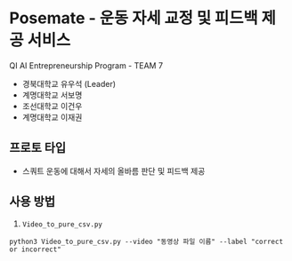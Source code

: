 # Posemate - 운동 자세 교정 및 피드백 제공 서비스

QI AI Entrepreneurship Program - TEAM 7
- 경북대학교 유우석 (Leader)
- 계명대학교 서보명
- 조선대학교 이건우
- 계명대학교 이재권

## 프로토 타입
- 스쿼트 운동에 대해서 자세의 올바름 판단 및 피드백 제공

## 사용 방법

1. `Video_to_pure_csv.py`

```shell
python3 Video_to_pure_csv.py --video "동영상 파일 이름" --label "correct or incorrect"
```